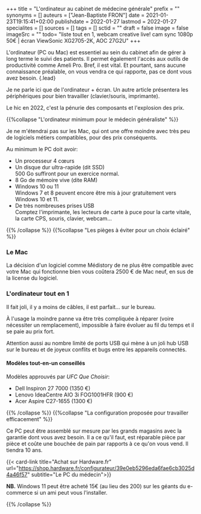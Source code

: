+++
title = "L'ordinateur au cabinet de médecine générale"
prefix = ""
synonyms = []
auteurs = ["Jean-Baptiste FRON"]
date = 2021-01-23T19:15:41+02:00
publishdate = 2022-01-27
lastmod = 2022-01-27
specialites = []
sources = []
tags = []
sctid = ""
draft = false
image = false
imageSrc = ""
todo= "liste tout en 1, webcam creative live! cam sync 1080p 50€ | écran ViewSonic XG2705-2K, AOC 27G2U"
+++

L'ordinateur (PC ou Mac) est essentiel au sein du cabinet afin de gérer à long terme le suivi des patients. Il permet également l'accès aux outils de productivité comme Ameli Pro. Bref, il est vital. Et pourtant, sans aucune connaissance préalable, on vous vendra ce qui rapporte, pas ce dont vous avez besoin.
{.lead}

Je ne parle ici que de l'ordinateur + écran. Un autre article présentera les périphériques pour bien travailler (clavier/souris, imprimante).

Le hic en 2022, c'est la pénurie des composants et l'explosion des prix.

{{%collapse "L'ordinateur minimum pour le médecin généraliste" %}}

Je ne m'étendrai pas sur les Mac, qui ont une offre moindre avec très peu de logiciels métiers compatibles, pour des prix conséquents.

Au minimum le PC doit avoir:

- Un processeur 4 cœurs
- Un disque dur ultra-rapide (dit SSD)  
500 Go suffiront pour un exercice normal.
- 8 Go de mémoire vive (dite RAM)
- Windows 10 ou 11  
Windows 7 et 8 peuvent encore être mis à jour gratuitement vers Windows 10 et 11.
- De très nombreuses prises USB  
Comptez l'imprimante, les lecteurs de carte à puce pour la carte vitale, la carte CPS, souris, clavier, webcam...

{{% /collapse %}}
{{%collapse "Les pièges à éviter pour un choix éclairé" %}}

### Le Mac

La décision d'un logiciel comme Médistory de ne plus être compatible avec votre Mac qui fonctionne bien vous coûtera 2500 € de Mac neuf, en sus de la license du logiciel.

### L'ordinateur tout en 1

Il fait joli, il y a moins de câbles, il est parfait... sur le bureau.

À l'usage la moindre panne va être très compliquée à réparer (voire nécessiter un remplacement), impossible à faire évoluer au fil du temps et il se paie au prix fort.

Attention aussi au nombre limité de ports USB qui mène à un joli hub USB sur le bureau et de joyeux conflits et bugs entre les appareils connectés.

#### Modèles tout-en-un conseillés

Modèles approuvés par *UFC Que Choisir*:

- Dell Inspiron 27 7000 (1350 €)
- Lenovo IdeaCentre AIO 3i FOG1001HFR (900 €)
- Acer Aspire C27-1655 (1300 €)

{{% /collapse %}}
{{%collapse "La configuration proposée pour travailler efficacement" %}}

Ce PC peut être assemblé sur mesure par les grands magasins avec la garantie dont vous avez besoin. Il a ce qu'il faut, est réparable pièce par pièce et coûte une bouchée de pain par rapports à ce qu'on vous vend. Il tiendra 10 ans.

{{< card-link title="Achat sur Hardware.fr" url="https://shop.hardware.fr/configurateur/39e0eb5296eda6fae6cb3025d4a46f57" subtitle="Le PC du médecin">}}

**NB.** Windows 11 peut être acheté 15€ (au lieu des 200) sur les géants du e-commerce si un ami peut vous l'installer.

{{% /collapse %}}
